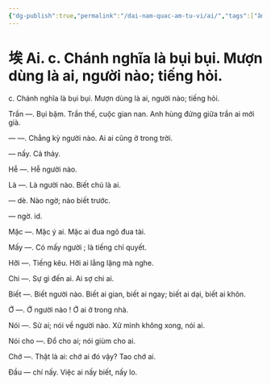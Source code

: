 ```yaml
---
{"dg-publish":true,"permalink":"/dai-nam-quac-am-tu-vi/ai/","tags":["âm-tự-vị"],"created":"2025-08-16T13:46:44.365+07:00"}
---
```


# 埃 Ai. c. Chánh nghĩa là bụi bụi. Mượn dùng là ai, người nào; tiếng hỏi.

c. Chánh nghĩa là bụi bụi. Mượn dùng là ai, người nào; tiếng hỏi.


Trần —. Bụi bặm. Trần thế, cuộc gian nan. Anh hùng đứng giữa trần ai mới già.

— —. Chẳng kỳ người nào. Ai ai cũng ở trong trời.

— nấy. Cả thảy.

Hễ —. Hễ người nào.

Là —. Là người nào. Biết chú là ai.

— dè. Nào ngờ; nào biết trước.

— ngờ. id.

Mặc —. Mặc ý ai. Mặc ai đua ngõ đua tài.

Mấy —. Có mấy người ; là tiếng chỉ quyết.

Hỡi —. Tiếng kêu. Hỡi ai lẳng lặng mà nghe.

Chi —. Sự gì đến ai. Ai sợ chi ai.

Biết —. Biết người nào. Biết ai gian, biết ai ngay; biết ai dại, biết ai khôn.

Ớ —. Ớ người nào ! Ớ ai ở trong nhà.

Nói —. Sử ai; nói về người nào. Xử mình không xong, nói ai.

Nói cho —. Đổ cho ai; nói giùm cho ai.

Chớ —. Thật là ai: chớ ai đó vậy? Tao chớ ai.

Đầu — chí nấy. Việc ai nấy biết, nấy lo.